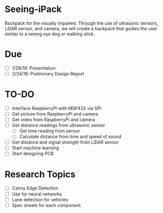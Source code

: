 # Seeing-iPack
Backpack for the visually impaired. Through the use of ultrasonic sensors, LiDAR sensor, and camera, we will create a backpack that guides the user similar to a seeing eye dog or walking stick.

# Due
- [ ] 1/28/18: Presentation 
- [ ] 2/24/18: Preliminary Design Report

# TO-DO
- [ ] Interface RaspberryPi with MSP432 via SPI
- [ ] Get picture from RaspberryPi and camera
- [ ] Get video from RaspberryPi and camera
- [ ] Get distance readings from ultrasonic sensor
	- [ ] Get time reading from sensor
	- [ ] Calculate distance from time and speed of sound
- [ ] Get distance and signal strength from LiDAR sensor
- [ ] Start machine learning
- [ ] Start designing PCB

# Research Topics
- [ ] Canny Edge Detection
- [ ] Use for neural networks
- [ ] Lane detection for vehicles
- [ ] Spec sheets for each component